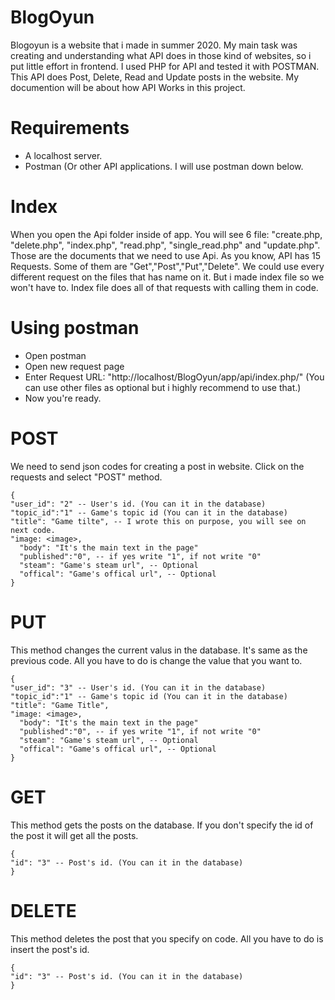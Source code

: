 # BlogOyun
Blogoyun is a website that i made in summer 2020. My main task was creating and understanding what API does in those kind of websites, so i put little effort in frontend. I used PHP for API and tested it with POSTMAN. This API does Post, Delete, Read and Update posts in the website. My documention will be about how API Works in this project. 

# Requirements #
- A localhost server.
- Postman (Or other API applications. I will use postman down below.

# Index #
When you open the Api folder inside of app. You will see 6 file: "create.php, "delete.php", "index.php", "read.php", "single_read.php" and "update.php". Those are the documents that we need to use Api. As you know, API has 15 Requests. Some of them are "Get","Post","Put","Delete". We could use every different request on the files that has name on it. But i made index file so we won't have to. Index file does all of that requests with calling them in code. 

# Using postman #
- Open postman
- Open new request page
- Enter Request URL: "http://localhost/BlogOyun/app/api/index.php/" (You can use other files as optional but i highly recommend to use that.)
- Now you're ready.

# POST #
We need to send json codes for creating a post in website. Click on the requests and select "POST" method.

```
{
"user_id": "2" -- User's id. (You can it in the database)
"topic_id":"1" -- Game's topic id (You can it in the database)
"title": "Game tilte", -- I wrote this on purpose, you will see on next code.
"image: <image>,
  "body": "It's the main text in the page"
  "published":"0", -- if yes write "1", if not write "0"
  "steam": "Game's steam url", -- Optional
  "offical": "Game's offical url", -- Optional
}
```

# PUT #
This method changes the current valus in the database. It's same as the previous code. All you have to do is change the value that you want to.

```
{
"user_id": "3" -- User's id. (You can it in the database)
"topic_id":"1" -- Game's topic id (You can it in the database)
"title": "Game Title",
"image: <image>,
  "body": "It's the main text in the page"
  "published":"0", -- if yes write "1", if not write "0"
  "steam": "Game's steam url", -- Optional
  "offical": "Game's offical url", -- Optional
}
```

# GET #
This method gets the posts on the database. If you don't specify the id of the post it will get all the posts.
```
{
"id": "3" -- Post's id. (You can it in the database)
}
```

# DELETE #
This method deletes the post that you specify on code. All you have to do is insert the post's id.
```
{
"id": "3" -- Post's id. (You can it in the database)
}
```
